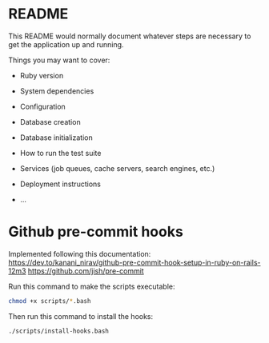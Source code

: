 # README

This README would normally document whatever steps are necessary to get the
application up and running.

Things you may want to cover:

- Ruby version

- System dependencies

- Configuration

- Database creation

- Database initialization

- How to run the test suite

- Services (job queues, cache servers, search engines, etc.)

- Deployment instructions

- ...

# Github pre-commit hooks

Implemented following this documentation: https://dev.to/kanani_nirav/github-pre-commit-hook-setup-in-ruby-on-rails-12m3
https://github.com/jish/pre-commit

Run this command to make the scripts executable:

```bash
chmod +x scripts/*.bash
```

Then run this command to install the hooks:

```bash
./scripts/install-hooks.bash
```
